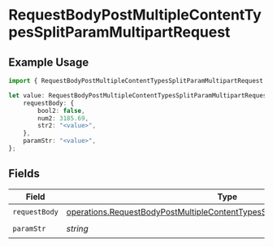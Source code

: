 # RequestBodyPostMultipleContentTypesSplitParamMultipartRequest

## Example Usage

```typescript
import { RequestBodyPostMultipleContentTypesSplitParamMultipartRequest } from "openapi/sdk/models/operations";

let value: RequestBodyPostMultipleContentTypesSplitParamMultipartRequest = {
    requestBody: {
        bool2: false,
        num2: 3185.69,
        str2: "<value>",
    },
    paramStr: "<value>",
};
```

## Fields

| Field                                                                                                                                                                               | Type                                                                                                                                                                                | Required                                                                                                                                                                            | Description                                                                                                                                                                         |
| ----------------------------------------------------------------------------------------------------------------------------------------------------------------------------------- | ----------------------------------------------------------------------------------------------------------------------------------------------------------------------------------- | ----------------------------------------------------------------------------------------------------------------------------------------------------------------------------------- | ----------------------------------------------------------------------------------------------------------------------------------------------------------------------------------- |
| `requestBody`                                                                                                                                                                       | [operations.RequestBodyPostMultipleContentTypesSplitParamMultipartRequestBody](../../../sdk/models/operations/requestbodypostmultiplecontenttypessplitparammultipartrequestbody.md) | :heavy_check_mark:                                                                                                                                                                  | N/A                                                                                                                                                                                 |
| `paramStr`                                                                                                                                                                          | *string*                                                                                                                                                                            | :heavy_check_mark:                                                                                                                                                                  | N/A                                                                                                                                                                                 |